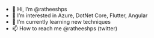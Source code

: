 - 👋 Hi, I’m @ratheeshps
- 👀 I’m interested in Azure, DotNet Core, Flutter, Angular
- 🌱 I’m currently learning new techniques 
- 📫 How to reach me @ratheeshps (twitter)

<!---
ratheeshps/ratheeshps is a ✨ special ✨ repository because its `README.md` (this file) appears on your GitHub profile.
You can click the Preview link to take a look at your changes.
--->
